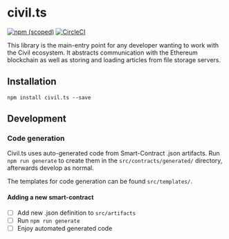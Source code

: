 # civil.ts
[![npm (scoped)](https://img.shields.io/npm/v/civil.ts.svg)](https://www.npmjs.com/package/civil.ts)
[![CircleCI](https://circleci.com/gh/joincivil/civil.ts.svg?style=svg)](https://circleci.com/gh/joincivil/civil.ts)

This library is the main-entry point for any developer wanting to work with the Civil ecosystem. It abstracts communication with the Ethereum blockchain as well as storing and loading articles from file storage servers.

## Installation
```
npm install civil.ts --save
```

## Development
### Code generation
Civil.ts uses auto-generated code from Smart-Contract .json artifacts.
Run ```npm run generate``` to create them in the `src/contracts/generated/` directory, afterwards develop as normal.

The templates for code generation can be found `src/templates/`.

#### Adding a new smart-contract
- [ ] Add new .json definition to `src/artifacts`
- [ ] Run `npm run generate`
- [ ] Enjoy automated generated code
